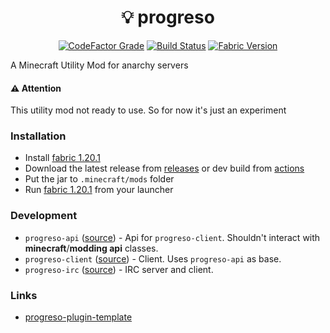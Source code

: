 <h1 align="center">💡 progreso</h1>

<div align="center">

[![CodeFactor Grade](https://img.shields.io/codefactor/grade/github/ya-ilya/progreso?color=royalblue)](https://www.codefactor.io/repository/github/ya-ilya/progreso)
[![Build Status](https://img.shields.io/github/actions/workflow/status/ya-ilya/progreso/build.yml?branch=main&logo=gradle)](https://github.com/ya-ilya/progreso/actions)
[![Fabric Version](https://img.shields.io/badge/Fabric-1.20.1-informational)](https://fabricmc.net/)

</div>

A Minecraft Utility Mod for anarchy servers

#### ⚠️ Attention

This utility mod not ready to use. So for now it's just an experiment

### Installation

- Install [fabric 1.20.1](https://fabricmc.net/use/installer/)
- Download the latest release from [releases](https://github.com/ya-ilya/progreso/releases) or dev build from [actions](https://github.com/ya-ilya/progreso/actions)
- Put the jar to `.minecraft/mods` folder
- Run [fabric 1.20.1](https://fabricmc.net/use/installer/) from your launcher

### Development

- `progreso-api` ([source](https://github.com/ya-ilya/progreso/tree/main/progreso-api)) - Api for `progreso-client`. Shouldn't interact with **minecraft**/**modding api** classes.
- `progreso-client` ([source](https://github.com/ya-ilya/progreso/tree/main/progreso-client)) - Client. Uses `progreso-api` as base.
- `progreso-irc` ([source](https://github.com/ya-ilya/progreso/tree/main/progreso-irc)) - IRC server and client.

### Links

- [progreso-plugin-template](https://github.com/ya-ilya/progreso-plugin-template)